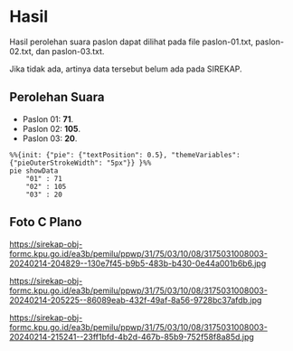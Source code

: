 # Hasil

Hasil perolehan suara paslon dapat dilihat pada file paslon-01.txt, paslon-02.txt, dan paslon-03.txt.

Jika tidak ada, artinya data tersebut belum ada pada SIREKAP.

## Perolehan Suara

 * Paslon 01: **71**.
 * Paslon 02: **105**.
 * Paslon 03: **20**.

```mermaid
%%{init: {"pie": {"textPosition": 0.5}, "themeVariables": {"pieOuterStrokeWidth": "5px"}} }%%
pie showData
    "01" : 71
    "02" : 105
    "03" : 20
```
## Foto C Plano

https://sirekap-obj-formc.kpu.go.id/ea3b/pemilu/ppwp/31/75/03/10/08/3175031008003-20240214-204829--130e7f45-b9b5-483b-b430-0e44a001b6b6.jpg

https://sirekap-obj-formc.kpu.go.id/ea3b/pemilu/ppwp/31/75/03/10/08/3175031008003-20240214-205225--86089eab-432f-49af-8a56-9728bc37afdb.jpg

https://sirekap-obj-formc.kpu.go.id/ea3b/pemilu/ppwp/31/75/03/10/08/3175031008003-20240214-215241--23ff1bfd-4b2d-467b-85b9-752f58f8a85d.jpg

